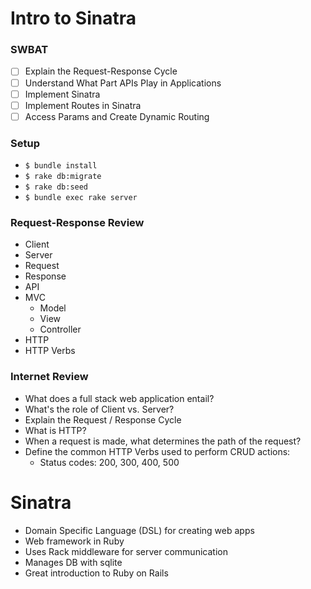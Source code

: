 # Intro to Sinatra

### SWBAT
- [ ] Explain the Request-Response Cycle
- [ ] Understand What Part APIs Play in Applications
- [ ] Implement Sinatra
- [ ] Implement Routes in Sinatra
- [ ] Access Params and Create Dynamic Routing

### Setup

- `$ bundle install`
- `$ rake db:migrate`
- `$ rake db:seed`
- `$ bundle exec rake server`

### Request-Response Review
- Client 
- Server 
- Request 
- Response 
- API
- MVC
    - Model 
    - View
    - Controller
- HTTP
- HTTP Verbs

### Internet Review

- What does a full stack web application entail? 
- What's the role of Client vs. Server? 
- Explain the Request / Response Cycle
- What is HTTP? 
- When a request is made, what determines the path of the request? 
- Define the common HTTP Verbs used to perform CRUD actions:
    - Status codes: 200, 300, 400, 500

# Sinatra
- Domain Specific Language (DSL) for creating web apps
- Web framework in Ruby
- Uses Rack middleware for server communication 
- Manages DB with sqlite
- Great introduction to Ruby on Rails
